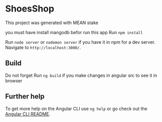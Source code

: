 # ShoesShop

This project was generated with MEAN stake

you must have install mangodb befor run this app
Run `npm install`

Run `node server` or `nodemon server` if you have it in npm for a dev server. Navigate to `http://localhost:3000/`.

## Build
Do not forget Run `ng build` if you make changes in angular src to see it in browser

## Further help
To get more help on the Angular CLI use `ng help` or go check out the [Angular CLI README](https://github.com/angular/angular-cli/blob/master/README.md).
